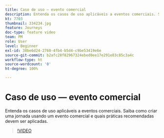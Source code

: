 ```yaml
---
title: Caso de uso — evento comercial
description: Entenda os casos de uso aplicáveis a eventos comerciais. Saiba como criar uma jornada usando um evento comercial e quais práticas recomendadas devem ser aplicadas.
kt: 7703
thumbnail: 334234.jpg
feature: Journeys
doc-type: feature video
team: PM
role: User
level: Beginner
exl-id: 38be6d24-2760-4fb4-b5d4-c9be53419e6e
source-git-commit: b2afc28f82967324ebed0ee17e291e83c85c3a4c
workflow-type: ht
source-wordcount: '0'
ht-degree: 100%

---
```


# Caso de uso — evento comercial

Entenda os casos de uso aplicáveis a eventos comerciais. Saiba como criar uma jornada usando um evento comercial e quais práticas recomendadas devem ser aplicadas.

>[!VIDEO](https://video.tv.adobe.com/v/334234?quality=12&learn=on)
